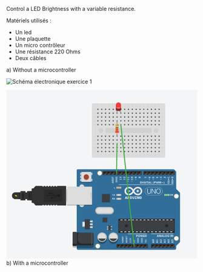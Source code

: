 Control a LED Brightness with a variable resistance.

Matériels utilisés : 
- Un led
- Une plaquette
- Un micro contrôleur
- Une résistance 220 Ohms
- Deux câbles

a) Without a microcontroller

![Schéma électronique exercice 1](https://github.com/institut-galilee/2020-SmartHomeJA/edit/master/lab/1/excercise/1/img/exercice1_1_schema.png)

<img src="./img/exercice1_1_schema.png" alt="My cool logo"/>
b) With a microcontroller

